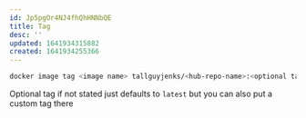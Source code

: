 ```yaml
---
id: Jp5pgOr4NJ4fhQhHNNbQE
title: Tag
desc: ''
updated: 1641934315882
created: 1641934255366
---
```


```bash
docker image tag <image name> tallguyjenks/<hub-repo-name>:<optional tag>
```

Optional tag if not stated just defaults to `latest` but you can also put a custom tag there
